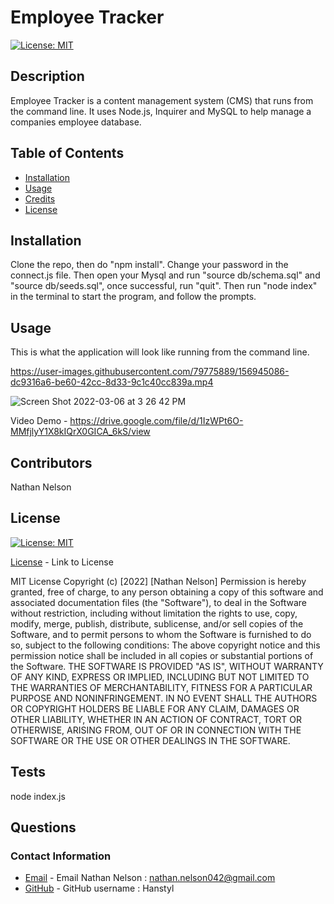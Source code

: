 # Employee Tracker
  
  [![License: MIT](https://img.shields.io/badge/License-MIT-yellow.svg)](https://opensource.org/licenses/MIT)
    
  ## Description

  Employee Tracker is a content management system (CMS) that runs from the command line. It uses Node.js, Inquirer and MySQL to help manage a companies employee database. 

  ## Table of Contents

  * [Installation](#installation)
  * [Usage](#usage)
  * [Credits](#credits)
  * [License](#license)

  ## Installation

  Clone the repo, then do "npm install". Change your password in the connect.js file. Then open your Mysql and run "source db/schema.sql" and "source db/seeds.sql", once successful, run "quit". Then run "node index" in the terminal to start the program, and follow the prompts.

  ## Usage

  This is what the application will look like running from the command line. 
  
  

https://user-images.githubusercontent.com/79775889/156945086-dc9316a6-be60-42cc-8d33-9c1c40cc839a.mp4



  ![Screen Shot 2022-03-06 at 3 26 42 PM](https://user-images.githubusercontent.com/79775889/156944737-d789f9ce-9077-4edc-9847-03c511a5f6aa.png)
  
  Video Demo - https://drive.google.com/file/d/1IzWPt6O-MMfjlyY1X8kIQrX0GICA_6kS/view



  ## Contributors

  Nathan Nelson

  ## License

  [![License: MIT](https://img.shields.io/badge/License-MIT-yellow.svg)](https://opensource.org/licenses/MIT)

  [License](https://opensource.org/licenses/MIT) - Link to License

  
MIT License
Copyright (c) [2022] [Nathan Nelson]
Permission is hereby granted, free of charge, to any person obtaining a copy
of this software and associated documentation files (the "Software"), to deal
in the Software without restriction, including without limitation the rights
to use, copy, modify, merge, publish, distribute, sublicense, and/or sell
copies of the Software, and to permit persons to whom the Software is
furnished to do so, subject to the following conditions:
The above copyright notice and this permission notice shall be included in all
copies or substantial portions of the Software.
THE SOFTWARE IS PROVIDED "AS IS", WITHOUT WARRANTY OF ANY KIND, EXPRESS OR
IMPLIED, INCLUDING BUT NOT LIMITED TO THE WARRANTIES OF MERCHANTABILITY,
FITNESS FOR A PARTICULAR PURPOSE AND NONINFRINGEMENT. IN NO EVENT SHALL THE
AUTHORS OR COPYRIGHT HOLDERS BE LIABLE FOR ANY CLAIM, DAMAGES OR OTHER
LIABILITY, WHETHER IN AN ACTION OF CONTRACT, TORT OR OTHERWISE, ARISING FROM,
OUT OF OR IN CONNECTION WITH THE SOFTWARE OR THE USE OR OTHER DEALINGS IN THE
SOFTWARE.


  ## Tests

  node index.js

  ## Questions
  ### Contact Information
* [Email](mailto:nathan.nelson042@gmail.com) - Email Nathan Nelson : nathan.nelson042@gmail.com
* [GitHub](https://github.com/Hanstyl) - GitHub username : Hanstyl
